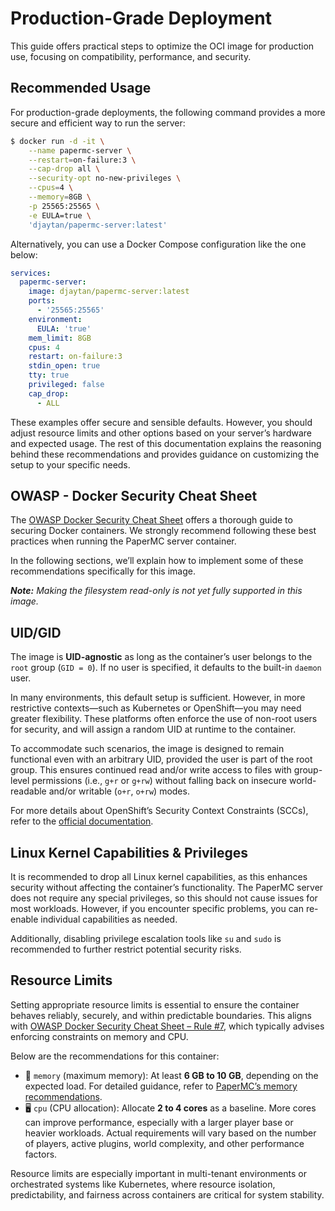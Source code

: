 # Production-Grade Deployment

This guide offers practical steps to optimize the OCI image for production use, focusing on compatibility, performance, and security.

## Recommended Usage

For production-grade deployments, the following command provides a more secure and efficient way to run the server:

```bash
$ docker run -d -it \
    --name papermc-server \
    --restart=on-failure:3 \
    --cap-drop all \
    --security-opt no-new-privileges \
    --cpus=4 \
    --memory=8GB \
    -p 25565:25565 \
    -e EULA=true \
    'djaytan/papermc-server:latest'
```

Alternatively, you can use a Docker Compose configuration like the one below:

```yaml
services:
  papermc-server:
    image: djaytan/papermc-server:latest
    ports:
      - '25565:25565'
    environment:
      EULA: 'true'
    mem_limit: 8GB
    cpus: 4
    restart: on-failure:3
    stdin_open: true
    tty: true
    privileged: false
    cap_drop:
      - ALL
```

These examples offer secure and sensible defaults. However, you should adjust resource limits and other options based on your server’s hardware and expected
usage. The rest of this documentation explains the reasoning behind these recommendations and provides guidance on customizing the setup to your specific needs.

## OWASP - Docker Security Cheat Sheet

The [OWASP Docker Security Cheat Sheet](https://cheatsheetseries.owasp.org/cheatsheets/Docker_Security_Cheat_Sheet.html) offers a thorough guide to securing
Docker containers. We strongly recommend following these best practices when running the PaperMC server container.

In the following sections, we’ll explain how to implement some of these recommendations specifically for this image.

_**Note:** Making the filesystem read-only is not yet fully supported in this image._

## UID/GID

The image is **UID-agnostic** as long as the container’s user belongs to the `root` group (`GID = 0`). If no user is specified, it defaults to the built-in
`daemon` user.

In many environments, this default setup is sufficient. However, in more restrictive contexts—such as Kubernetes or OpenShift—you may need greater flexibility.
These platforms often enforce the use of non-root users for security, and will assign a random UID at runtime to the container.

To accommodate such scenarios, the image is designed to remain functional even with an arbitrary UID, provided the user is part of the root group. This ensures
continued read and/or write access to files with group-level permissions (i.e., `g+r` or `g+rw`) without falling back on insecure world-readable and/or
writable (`o+r`, `o+rw`) modes.

For more details about OpenShift’s Security Context Constraints (SCCs), refer to
the [official documentation](https://docs.redhat.com/en/documentation/openshift_container_platform/latest/html/authentication_and_authorization/managing-pod-security-policies).

## Linux Kernel Capabilities & Privileges

It is recommended to drop all Linux kernel capabilities, as this enhances security without affecting the container’s functionality. The PaperMC server does not
require any special privileges, so this should not cause issues for most workloads. However, if you encounter specific problems, you can re-enable individual
capabilities as needed.

Additionally, disabling privilege escalation tools like `su` and `sudo` is recommended to further restrict potential security risks.

## Resource Limits

Setting appropriate resource limits is essential to ensure the container behaves reliably, securely, and within predictable boundaries. This aligns with [OWASP
Docker Security Cheat Sheet – Rule #7](https://cheatsheetseries.owasp.org/cheatsheets/Docker_Security_Cheat_Sheet.html#rule-7-limit-resources-memory-cpu-file-descriptors-processes-restarts),
which typically advises enforcing constraints on memory and CPU.

Below are the recommendations for this container:

* 🧠 `memory` (maximum memory): At least **6 GB to 10 GB**, depending on the expected load. For detailed guidance, refer
  to [PaperMC’s memory recommendations](https://docs.papermc.io/paper/aikars-flags/#recommended-memory).
* 🖥️ `cpu` (CPU allocation): Allocate **2 to 4 cores** as a baseline. More cores can improve performance, especially with a larger player base or heavier
  workloads. Actual requirements will vary based on the number of players, active plugins, world complexity, and other performance factors.

Resource limits are especially important in multi-tenant environments or orchestrated systems like Kubernetes, where resource isolation, predictability, and
fairness across containers are critical for system stability.
